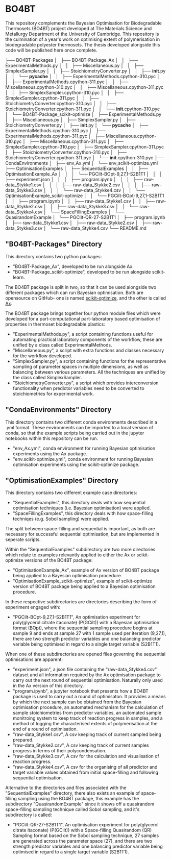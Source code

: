 # BO4BT
This repository complements the Bayesian Optimisation for Biodegradable Thermosets (BO4BT) project developed at The Materials Science and Metallurgy Department of the University of Cambridge. This repository is the culmination of a year's work on optimising extent of polymerisation in biodegradable polyester thermosets. The thesis developed alongside this code will be published here once complete.

├── BO4BT-Packages
│   ├── BO4BT-Package_Ax
│   │   ├── ExperimentalMethods.py
│   │   ├── Miscellaneous.py
│   │   ├── SimplexSampler.py
│   │   ├── StoichiometryConverter.py
│   │   ├── __init__.py
│   │   └── __pycache__
│   │       ├── ExperimentalMethods.cpython-310.pyc
│   │       ├── ExperimentalMethods.cpython-311.pyc
│   │       ├── Miscellaneous.cpython-310.pyc
│   │       ├── Miscellaneous.cpython-311.pyc
│   │       ├── SimplexSampler.cpython-310.pyc
│   │       ├── SimplexSampler.cpython-311.pyc
│   │       ├── StoichiometryConverter.cpython-310.pyc
│   │       ├── StoichiometryConverter.cpython-311.pyc
│   │       └── __init__.cpython-310.pyc
│   └── BO4BT-Package_scikit-optimize
│       ├── ExperimentalMethods.py
│       ├── Miscellaneous.py
│       ├── SimplexSampler.py
│       ├── StoichiometryConverter.py
│       ├── __init__.py
│       └── __pycache__
│           ├── ExperimentalMethods.cpython-310.pyc
│           ├── ExperimentalMethods.cpython-311.pyc
│           ├── Miscellaneous.cpython-310.pyc
│           ├── Miscellaneous.cpython-311.pyc
│           ├── SimplexSampler.cpython-310.pyc
│           ├── SimplexSampler.cpython-311.pyc
│           ├── StoichiometryConverter.cpython-310.pyc
│           ├── StoichiometryConverter.cpython-311.pyc
│           └── __init__.cpython-310.pyc
├── CondaEnvironments
│   ├── env_Ax.yml
│   └── env_scikit-optimize.yml
├── OptimisationExamples
│   ├── SequentialExamples
│   │   ├── OptimisationExample_Ax
│   │   │   └── PGCiIt-BOpt-9,27,1-S2B1T1
│   │   │       ├── experiment.json
│   │   │       ├── program.ipynb
│   │   │       ├── raw-data_Stykke1.csv
│   │   │       ├── raw-data_Stykke2.csv
│   │   │       ├── raw-data_Stykke3.csv
│   │   │       └── raw-data_Stykke4.csv
│   │   └── OptimisationExample_scikit-optimize
│   │       └── PGCiIt-BOpt-9,27,1-S2B1T1
│   │           ├── program.ipynb
│   │           ├── raw-data_Stykke1.csv
│   │           ├── raw-data_Stykke2.csv
│   │           ├── raw-data_Stykke3.csv
│   │           └── raw-data_Stykke4.csv
│   └── SpaceFillingExamples
│       └── QuasirandomExample
│           └── PGCiIt-QR-27-S2B1T1
│               ├── program.ipynb
│               ├── raw-data_Stykke1.csv
│               ├── raw-data_Stykke2.csv
│               ├── raw-data_Stykke3.csv
│               └── raw-data_Stykke4.csv
└── README.md

## "BO4BT-Packages" Directory
This directory contains two python packages:
* "BO4BT-Package_Ax", developed to be run alongside Ax.
* "BO4BT-Package_scikit-optimize", developed to be run alongside scikit-learn.

The BO4BT package is split in two, so that it can be used alongside two different packages which can run Bayesian optimisation. Both are opensource on GitHub- one is named [scikit-optimize](https://scikit-optimize.github.io/stable/#), and the other is called [Ax](https://github.com/facebook/Ax).

 The BO4BT package brings together four python module files which were developed for a part-computational part-laboratory based optimisation of properties in thermoset biodegradable plastics:
* "ExperimentalMethods.py", a script containing functions useful for automating practical laboratory components of the workflow, these are unified by a class called ExperimentalMethods.
* "Miscellaneous.py", a script with extra functions and classes necessary for the workflow developed.
* "SimplexSampler.py", a script containing functions for the representative sampling of parameter spaces in multiple dimensions, as well as balancing between verious parameters. All the techniques are unified by the class called SimplexSampler.
* "StoichiometryConverter.py", a script which provides interconversion functionality when predictor variables need to be converted to stoichiometries for experimental work.

## "CondaEnvironments" Directory
This directory contains two different conda environments described in a .yml format. These environments can be imported to a local version of conda, so that the example scripts being carried out in the jupyter notebooks within this repository can be run.
* "env_Ax.yml", conda environment for running Bayesian optimisation experiments using the Ax package.
* "env.scikit-optimize.yml", conda environment for running Bayesian optimisation experiments using the scikit-optimize package.

## "OptimisationExamples" Directory
This directory contains two different example case directories:
* "SequentialExamples", this directory deals with how sequential optimisation techniques (i.e. Bayesian optimisation) were applied.
* "SpaceFillingExamples", this directory deals with how space-filling techniqes (e.g. Sobol sampling) were applied.

The split between space-filling and sequential is important, as both are necessary for successful sequential optimisation, but are implemented in seperate scripts.

Within the "SequentialExamples" subdirectory are two more directories which relate to examples relevantly applied to either the Ax or scikit-optimize versions of the BO4BT package:
* "OptimisationExample_Ax", example of Ax version of BO4BT package being applied to a Bayesian optimisation procedure.
* "OptimisationExample_scikit-optimize", example of scikit-optimize version of BO4BT package being applied to a Bayesian optimisation procedure.

In these respective subdirectories are directories describing the form of experiment engaged with:
* "PGCiIt-BOpt-9,27,1-S2B1T1", An optimisation experiment for poly(glycerol citrate itaconate) (P(GCiIt)) with a Bayesian optimisation format (BOpt), where the sequential sampling procedure begins at sample 9 and ends at sample 27 with 1 sample used per iteration (9,27,1), there are two strength predictor variables and one balancing predictor variable being optimised in regard to a single target variable (S2B1T1).

When one of these subdirectories are opened files governing the sequential optimisations are apparent:
* "experiment.json", a json file containing the "raw-data_Stykke4.csv" dataset and all information required by the Ax optimisation package to carry out the next round of sequential optimisation. Naturally only used  in the Ax version of this directory.
* "program.ipynb", a jupyter notebook that presents how a BO4BT package is used to carry out a round of optimisaton. It provides a means by which the next sample can be obtained from the Bayesian optimisation procedure, an automated mechanism for the calculation of sample stoichiometries from predictor variables, an automated sample monitroing system to keep track of reaction progress in samples, and a method of logging the characterised extents of polymerisation at the end of a round of optimisation.
* "raw-data_Stykke1.csv", A csv keeping track of current sampled being prepared.
* "raw-data_Stykke2.csv", A csv keeping track of current samples progress in terms of their polycondensation.
* "raw-data_Stykke3.csv", A csv for the calculation and visualisation of reaction progress.
* "raw-data_Stykke4.csv", A csv for the organising of all predictor and target variable values obtained from initial space-filling and following sequential optimisation.

Alternative to the directories and files associated with the "SequentialExamples" directory, there also exists an example of space-filling sampling using the BO4BT package, this example has the subdirectory "QuasirandomExample" since it shows off a quasirandom space-filling sampling technique called Sobol sampling, and it's subdirectory is called:
* "PGCiIt-QR-27-S2B1T1", An optimisation experiment for poly(glycerol citrate itaconate) (P(GCiIt)) with a Space-filling Quasirandom (QR) Sampling format based on the Sobol sampling technique, 27 samples are generated across the parameter space (27), and there are two strength predictor variables and one balancing predictor variable being optimised in regard to a single target variable (S2B1T1).
